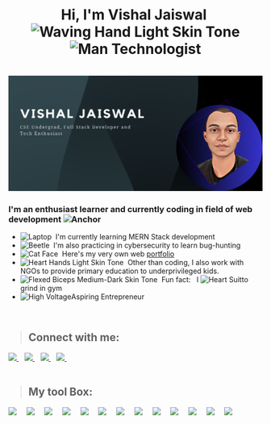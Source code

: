 <h1 align="center">
    <b>Hi, I'm Vishal Jaiswal&nbsp<img src="https://raw.githubusercontent.com/Tarikul-Islam-Anik/Animated-Fluent-Emojis/master/Emojis/Hand%20gestures/Waving%20Hand%20Light%20Skin%20Tone.png" alt="Waving Hand Light Skin Tone" width="40" height="40"/>
    <img src="https://raw.githubusercontent.com/Tarikul-Islam-Anik/Animated-Fluent-Emojis/master/Emojis/People/Man%20Technologist.png" alt="Man Technologist" width="40" height="40" /></b>
</h1>
<br>
<img src="img1.png"></img>
<br>
<h3>I'm an enthusiast learner and currently coding in field of web development&nbsp<img src="https://raw.githubusercontent.com/Tarikul-Islam-Anik/Animated-Fluent-Emojis/master/Emojis/Travel%20and%20places/Anchor.png" alt="Anchor" width="25" height="25" /></h3>
<ul>
    <li><img src="https://raw.githubusercontent.com/Tarikul-Islam-Anik/Animated-Fluent-Emojis/master/Emojis/Objects/Laptop.png" alt="Laptop" width="25" height="25" />&nbsp&nbspI'm currently learning MERN Stack development</li>
    <li><img src="https://raw.githubusercontent.com/Tarikul-Islam-Anik/Animated-Fluent-Emojis/master/Emojis/Animals/Beetle.png" alt="Beetle" width="25" height="25" />&nbsp&nbspI'm also practicing in cybersecurity  to learn bug-hunting</li>
    <li><img src="https://raw.githubusercontent.com/Tarikul-Islam-Anik/Animated-Fluent-Emojis/master/Emojis/Animals/Cat%20Face.png" alt="Cat Face" width="25" height="25" />&nbsp&nbspHere's my very own web <a href="https://vishaljx.me/">portfolio</a></li>
    <li><img src="https://raw.githubusercontent.com/Tarikul-Islam-Anik/Animated-Fluent-Emojis/master/Emojis/Hand%20gestures/Heart%20Hands%20Light%20Skin%20Tone.png" alt="Heart Hands Light Skin Tone" width="25" height="25" />&nbsp&nbspOther than coding, I also work with NGOs to provide primary education to underprivileged kids.</li>
    <li><img src="https://raw.githubusercontent.com/Tarikul-Islam-Anik/Animated-Fluent-Emojis/master/Emojis/Hand%20gestures/Flexed%20Biceps%20Medium-Dark%20Skin%20Tone.png" alt="Flexed Biceps Medium-Dark Skin Tone" width="25" height="25" />&nbsp&nbspFun fact: &nbsp I <img src="https://raw.githubusercontent.com/Tarikul-Islam-Anik/Animated-Fluent-Emojis/master/Emojis/Activities/Heart%20Suit.png" alt="Heart Suit" width="25" height="25" />to grind in gym</li>
    <li><img src="https://raw.githubusercontent.com/Tarikul-Islam-Anik/Animated-Fluent-Emojis/master/Emojis/Travel%20and%20places/High%20Voltage.png" alt="High Voltage" width="25" height="25" />Aspiring Entrepreneur</li>
</ul>
<br>

> ## Connect with me:
  <a href="itsmevishal360@gmail.com">
    <img src="https://img.shields.io/badge/Gmail-D14836?style=for-the-badge&logo=gmail&logoColor=white" />
  </a>&nbsp;&nbsp;
    <a href="https://www.linkedin.com/in/vishal-jaiswal-214661226/">
    <img src="https://img.shields.io/badge/linkedin-%230077B5.svg?&style=for-the-badge&logo=linkedin&logoColor=white" />
  </a>&nbsp;&nbsp;
    <a href="https://www.instagram.com/https.vishal.jx/">
    <img src="https://img.shields.io/badge/Instagram-E4405F?style=for-the-badge&logo=instagram&logoColor=white" />
  </a>&nbsp;&nbsp;
    <a href="https://twitter.com/https_vishaljx">
    <img src="https://img.shields.io/badge/Twitter-1DA1F2?style=for-the-badge&logo=twitter&logoColor=white" />
  </a>&nbsp;&nbsp;

<br>
<br>

> ## My tool Box:
<p float="left">
    <img src="https://img.shields.io/badge/JavaScript-323330?style=for-the-badge&logo=javascript&logoColor=F7DF1E" >&nbsp&nbsp&nbsp&nbsp
    <img src="https://img.shields.io/badge/Go-00ADD8?style=for-the-badge&logo=go&logoColor=white">&nbsp&nbsp&nbsp&nbsp
    <img src="https://img.shields.io/badge/Node.js-339933?style=for-the-badge&logo=nodedotjs&logoColor=white">&nbsp&nbsp&nbsp&nbsp
    <img src="https://img.shields.io/badge/next%20js-000000?style=for-the-badge&logo=nextdotjs&logoColor=white">&nbsp&nbsp&nbsp&nbsp
    <img src="https://img.shields.io/badge/React-20232A?style=for-the-badge&logo=react&logoColor=61DAFB">&nbsp&nbsp&nbsp&nbsp
    <img src="https://img.shields.io/badge/Express.js-000000?style=for-the-badge&logo=express&logoColor=white" >&nbsp&nbsp&nbsp&nbsp
    <img src="https://img.shields.io/badge/MongoDB-4EA94B?style=for-the-badge&logo=mongodb&logoColor=white">&nbsp&nbsp&nbsp&nbsp
    <img src="https://img.shields.io/badge/GraphQl-E10098?style=for-the-badge&logo=graphql&logoColor=white">&nbsp&nbsp&nbsp&nbsp 
    <img src="https://img.shields.io/badge/CSS3-1572B6?style=for-the-badge&logo=css3&logoColor=white">&nbsp&nbsp&nbsp&nbsp
    <img src="https://img.shields.io/badge/HTML5-E34F26?style=for-the-badge&logo=html5&logoColor=white">&nbsp&nbsp&nbsp&nbsp
    <img src="	https://img.shields.io/badge/C%2B%2B-00599C?style=for-the-badge&logo=c%2B%2B&logoColor=white">&nbsp&nbsp&nbsp&nbsp
    <img src="https://img.shields.io/badge/VSCode-0078D4?style=for-the-badge&logo=visual%20studio%20code&logoColor=white">&nbsp&nbsp&nbsp&nbsp
    <img src="https://img.shields.io/badge/GitHub-100000?style=for-the-badge&logo=github&logoColor=white">&nbsp&nbsp
</p>
<br>

